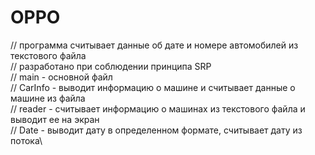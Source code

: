 # OPPO
// программа считывает данные об дате и номере автомобилей из текстового файла \
// разработано при соблюдении принципа SRP \
// main - основной файл\
// CarInfo - выводит информацию о машине и считывает данные о машине из файла\
// reader - считывает информацию о машинах из текстового файла и выводит ее на экран\
// Date - выводит дату в определенном формате, считывает дату из потока\
